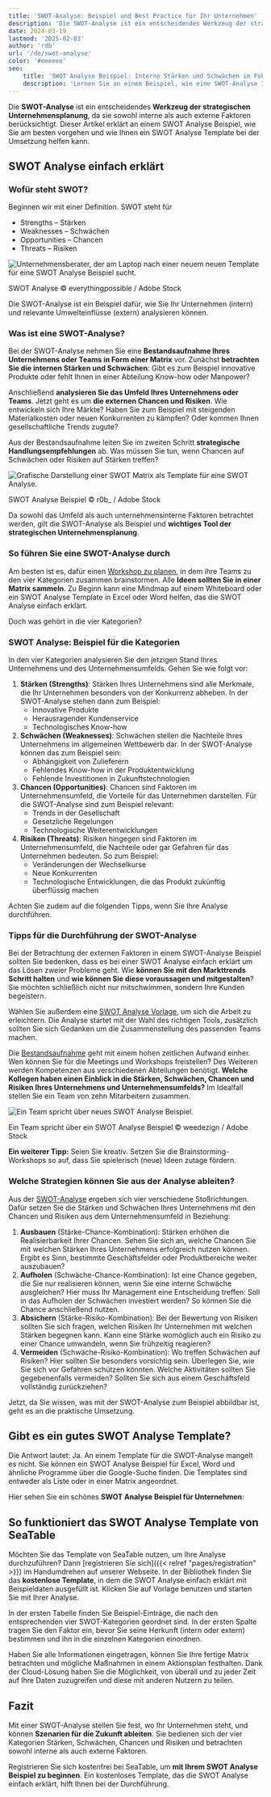 ```yaml
---
title: 'SWOT-Analyse: Beispiel und Best Practice für Ihr Unternehmen'
description: 'Die SWOT-Analyse ist ein entscheidendes Werkzeug der strategischen Unternehmensplanung, da sie sowohl interne als auch externe Faktoren berücksichtigt. Dieser Artikel erklärt an einem Beispiel, wie Sie am besten vorgehen und wie Ihnen eine Vorlage bei der Umsetzung helfen kann.'
date: 2024-03-19
lastmod: '2025-02-03'
author: 'rdb'
url: '/de/swot-analyse'
color: '#eeeeee'
seo:
    title: 'SWOT Analyse Beispiel: Interne Stärken und Schwächen im Fokus'
    description: 'Lernen Sie an einem Beispiel, wie eine SWOT-Analyse Ihnen helfen kann, Stärken, Schwächen, Chancen und Risiken zu identifizieren.'
---
```


Die **SWOT-Analyse** ist ein entscheidendes **Werkzeug der strategischen Unternehmensplanung**, da sie sowohl interne als auch externe Faktoren berücksichtigt. Dieser Artikel erklärt an einem SWOT Analyse Beispiel, wie Sie am besten vorgehen und wie Ihnen ein SWOT Analyse Template bei der Umsetzung helfen kann.

## SWOT Analyse einfach erklärt

### Wofür steht SWOT?

Beginnen wir mit einer Definition. SWOT steht für

- Strengths – Stärken
- Weaknesses – Schwächen
- Opportunities – Chancen
- Threats – Risiken

![Unternehmensberater, der am Laptop nach einer neuem neuen Template für eine SWOT Analyse Beispiel sucht.](https://seatable.io/wp-content/uploads/2022/04/Swot-Analyse-Template_AdobeStock_213201297_bearbeitet.jpg)

SWOT Analyse © everythingpossible / Adobe Stock

Die SWOT-Analyse ist ein Beispiel dafür, wie Sie Ihr Unternehmen (intern) und relevante Umwelteinflüsse (extern) analysieren können.

### Was ist eine SWOT-Analyse?

Bei der SWOT-Analyse nehmen Sie eine **Bestandsaufnahme Ihres Unternehmens oder Teams in Form einer Matrix** vor. Zunächst **betrachten Sie die internen Stärken und Schwächen**: Gibt es zum Beispiel innovative Produkte oder fehlt Ihnen in einer Abteilung Know-how oder Manpower?

Anschließend **analysieren Sie das Umfeld Ihres Unternehmens oder Teams**. Jetzt geht es um **die externen Chancen und Risiken**. Wie entwickeln sich Ihre Märkte? Haben Sie zum Beispiel mit steigenden Materialkosten oder neuen Konkurrenten zu kämpfen? Oder kommen Ihnen gesellschaftliche Trends zugute?

Aus der Bestandsaufnahme leiten Sie im zweiten Schritt **strategische Handlungsempfehlungen** ab. Was müssen Sie tun, wenn Chancen auf Schwächen oder Risiken auf Stärken treffen?

![Grafische Darstellung einer SWOT Matrix als Template für eine SWOT Analyse.](https://seatable.io/wp-content/uploads/2022/04/Swot-Analyse-template_AdobeStock_41600134_bearbeitet-711x474.jpg)

SWOT Analyse Beispiel © r0b\_ / Adobe Stock

Da sowohl das Umfeld als auch unternehmensinterne Faktoren betrachtet werden, gilt die SWOT-Analyse als Beispiel und **wichtiges Tool der strategischen Unternehmensplanung**.

### So führen Sie eine SWOT-Analyse durch

Am besten ist es, dafür einen [Workshop zu planen](https://seatable.io/workshop-planen/), in dem ihre Teams zu den vier Kategorien zusammen brainstormen. Alle **Ideen sollten Sie in einer Matrix sammeln**. Zu Beginn kann eine Mindmap auf einem Whiteboard oder ein SWOT Analyse Template in Excel oder Word helfen, das die SWOT Analyse einfach erklärt.

Doch was gehört in die vier Kategorien?

### SWOT Analyse: Beispiel für die Kategorien

In den vier Kategorien analysieren Sie den jetzigen Stand Ihres Unternehmens und des Unternehmensumfelds. Gehen Sie wie folgt vor:

1. **Stärken (Strengths)**: Stärken Ihres Unternehmens sind alle Merkmale, die Ihr Unternehmen besonders von der Konkurrenz abheben. In der SWOT-Analyse stehen dann zum Beispiel:
    - Innovative Produkte
    - Herausragender Kundenservice
    - Technologisches Know-how
2. **Schwächen (Weaknesses)**: Schwächen stellen die Nachteile Ihres Unternehmens im allgemeinen Wettbewerb dar. In der SWOT-Analyse können das zum Beispiel sein:
    - Abhängigkeit von Zulieferern
    - Fehlendes Know-how in der Produktentwicklung
    - Fehlende Investitionen in Zukunftstechnologien
3. **Chancen (Opportunities)**: Chancen sind Faktoren im Unternehmensumfeld, die Vorteile für das Unternehmen darstellen. Für die SWOT-Analyse sind zum Beispiel relevant:
    - Trends in der Gesellschaft
    - Gesetzliche Regelungen
    - Technologische Weiterentwicklungen
4. **Risiken (Threats)**: Risiken hingegen sind Faktoren im Unternehmensumfeld, die Nachteile oder gar Gefahren für das Unternehmen bedeuten. So zum Beispiel:
    - Veränderungen der Wechselkurse
    - Neue Konkurrenten
    - Technologische Entwicklungen, die das Produkt zukünftig überflüssig machen

Achten Sie zudem auf die folgenden Tipps, wenn Sie Ihre Analyse durchführen.

### Tipps für die Durchführung der SWOT-Analyse

Bei der Betrachtung der externen Faktoren in einem SWOT-Analyse Beispiel sollten Sie bedenken, dass es bei einer SWOT Analyse einfach erklärt um das Lösen zweier Probleme geht. Wie **können Sie mit den Markttrends Schritt halten** und **wie können Sie diese voraussagen und mitgestalten**? Sie möchten schließlich nicht nur mitschwimmen, sondern Ihre Kunden begeistern.

Wählen Sie außerdem eine [SWOT Analyse Vorlage](https://seatable.io/vorlage/mldpcbsqsr2yifjof71qkg/), um sich die Arbeit zu erleichtern. Die Analyse startet mit der Wahl des richtigen Tools, zusätzlich sollten Sie sich Gedanken um die Zusammenstellung des passenden Teams machen.

Die [Bestandsaufnahme](https://seatable.io/inventarliste-vorlagen/) geht mit einem hohen zeitlichen Aufwand einher. Wen können Sie für die Meetings und Workshops freistellen? Des Weiteren werden Kompetenzen aus verschiedenen Abteilungen benötigt. **Welche Kollegen haben einen Einblick in die Stärken, Schwächen, Chancen und Risiken Ihres Unternehmens und Unternehmensumfelds?** Im Idealfall stellen Sie ein Team von zehn Mitarbeitern zusammen.

![Ein Team spricht über neues SWOT Analyse Beispiel.](https://seatable.io/wp-content/uploads/2022/04/Swot-Analyse-Template_AdobeStock_284656559_bearbeitet-711x474.jpg)

Ein Team spricht über ein SWOT Analyse Beispiel © weedezign / Adobe Stock

**Ein weiterer Tipp:** Seien Sie kreativ. Setzen Sie die Brainstorming-Workshops so auf, dass Sie spielerisch (neue) Ideen zutage fördern.

### Welche Strategien können Sie aus der Analyse ableiten?

Aus der [SWOT-Analyse](https://de.wikipedia.org/wiki/SWOT-Analyse) ergeben sich vier verschiedene Stoßrichtungen. Dafür setzen Sie die Stärken und Schwächen Ihres Unternehmens mit den Chancen und Risiken aus dem Unternehmensumfeld in Beziehung:

1. **Ausbauen** (Stärke-Chance-Kombination): Stärken erhöhen die Realisierbarkeit Ihrer Chancen. Sehen Sie sich an, welche Chancen Sie mit welchen Stärken Ihres Unternehmens erfolgreich nutzen können. Ergibt es Sinn, bestimmte Geschäftsfelder oder Produktbereiche weiter auszubauen?
2. **Aufholen** (Schwäche-Chance-Kombination): Ist eine Chance gegeben, die Sie nur realisieren können, wenn Sie eine interne Schwäche ausgleichen? Hier muss Ihr Management eine Entscheidung treffen: Soll in das Aufholen der Schwächen investiert werden? So können Sie die Chance anschließend nutzen.
3. **Absichern** (Stärke-Risiko-Kombination): Bei der Bewertung von Risiken sollten Sie sich fragen, welchen Risiken Ihr Unternehmen mit welchen Stärken begegnen kann. Kann eine Stärke womöglich auch ein Risiko zu einer Chance umwandeln, wenn Sie frühzeitig reagieren?
4. **Vermeiden** (Schwäche-Risiko-Kombination): Wo treffen Schwächen auf Risiken? Hier sollten Sie besonders vorsichtig sein. Überlegen Sie, wie Sie sich vor Gefahren schützen könnten. Welche Aktivitäten sollten Sie gegebenenfalls vermeiden? Sollten Sie sich aus einem Geschäftsfeld vollständig zurückziehen?

Jetzt, da Sie wissen, was mit der SWOT-Analyse zum Beispiel abbildbar ist, geht es an die praktische Umsetzung.

## Gibt es ein gutes SWOT Analyse Template?

Die Antwort lautet: Ja. An einem Template für die SWOT-Analyse mangelt es nicht. Sie können ein SWOT Analyse Beispiel für Excel, Word und ähnliche Programme über die Google-Suche finden. Die Templates sind entweder als Liste oder in einer Matrix angeordnet.

Hier sehen Sie ein schönes **SWOT Analyse Beispiel für Unternehmen**:

## So funktioniert das SWOT Analyse Template von SeaTable

Möchten Sie das Template von SeaTable nutzen, um Ihre Analyse durchzuführen? Dann [registrieren Sie sich]({{< relref "pages/registration" >}}) im Handumdrehen auf unserer Webseite. In der Bibliothek finden Sie das **kostenlose Template**, in dem die SWOT Analyse einfach erklärt mit Beispieldaten ausgefüllt ist. Klicken Sie auf Vorlage benutzen und starten Sie mit Ihrer Analyse.

In der ersten Tabelle finden Sie Beispiel-Einträge, die nach den entsprechenden vier SWOT-Kategorien geordnet sind. In der ersten Spalte tragen Sie den Faktor ein, bevor Sie seine Herkunft (intern oder extern) bestimmen und ihn in die einzelnen Kategorien einordnen.

Haben Sie alle Informationen eingetragen, können Sie Ihre fertige Matrix betrachten und mögliche Maßnahmen in einem Aktionsplan festhalten. Dank der Cloud-Lösung haben Sie die Möglichkeit, von überall und zu jeder Zeit auf Ihre Daten zuzugreifen und diese mit anderen Nutzern zu teilen.

## Fazit

Mit einer SWOT-Analyse stellen Sie fest, wo Ihr Unternehmen steht, und können **Szenarien für die Zukunft ableiten**. Sie bedienen sich der vier Kategorien Stärken, Schwächen, Chancen und Risiken und betrachten sowohl interne als auch externe Faktoren.

Registrieren Sie sich kostenfrei bei SeaTable, um **mit Ihrem SWOT Analyse Beispiel zu beginnen**. Ein kostenloses Template, das die SWOT Analyse einfach erklärt, hilft Ihnen bei der Durchführung.
